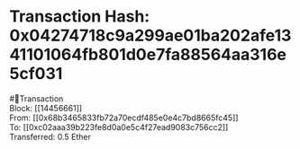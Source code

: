 
Transaction Hash: 0x04274718c9a299ae01ba202afe1341101064fb801d0e7fa88564aa316e5cf031
====================================================================================
  
#💸Transaction  
Block: [[14456661]]  
From: [[0x68b3465833fb72a70ecdf485e0e4c7bd8665fc45]]  
To: [[0xc02aaa39b223fe8d0a0e5c4f27ead9083c756cc2]]  
Transferred: 0.5 Ether